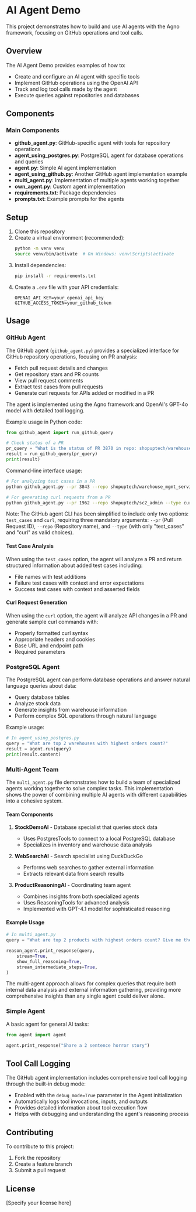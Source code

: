 # AI Agent Demo

This project demonstrates how to build and use AI agents with the Agno framework, focusing on GitHub operations and tool calls.

## Overview

The AI Agent Demo provides examples of how to:
- Create and configure an AI agent with specific tools
- Implement GitHub operations using the OpenAI API
- Track and log tool calls made by the agent
- Execute queries against repositories and databases

## Components

### Main Components

- **github_agent.py**: GitHub-specific agent with tools for repository operations
- **agent_using_postgres.py**: PostgreSQL agent for database operations and queries
- **agent.py**: Simple AI agent implementation
- **agent_using_github.py**: Another GitHub agent implementation example
- **multi_agent.py**: Implementation of multiple agents working together
- **own_agent.py**: Custom agent implementation
- **requirements.txt**: Package dependencies
- **prompts.txt**: Example prompts for the agents

## Setup

1. Clone this repository
2. Create a virtual environment (recommended):
   ```bash
   python -m venv venv
   source venv/bin/activate  # On Windows: venv\Scripts\activate
   ```
3. Install dependencies:
   ```bash
   pip install -r requirements.txt
   ```
4. Create a `.env` file with your API credentials:
   ```
   OPENAI_API_KEY=your_openai_api_key
   GITHUB_ACCESS_TOKEN=your_github_token
   ```

## Usage

### GitHub Agent

The GitHub agent (`github_agent.py`) provides a specialized interface for GitHub repository operations, focusing on PR analysis:

- Fetch pull request details and changes
- Get repository stars and PR counts
- View pull request comments
- Extract test cases from pull requests
- Generate curl requests for APIs added or modified in a PR

The agent is implemented using the Agno framework and OpenAI's GPT-4o model with detailed tool logging.

Example usage in Python code:

```python
from github_agent import run_github_query

# Check status of a PR
pr_query = "What is the status of PR 3870 in repo: shopuptech/warehouse_mgmt_service"
result = run_github_query(pr_query)
print(result)
```

Command-line interface usage:

```bash
# For analyzing test cases in a PR
python github_agent.py --pr 3843 --repo shopuptech/warehouse_mgmt_service --type test_cases

# For generating curl requests from a PR
python github_agent.py --pr 1962 --repo shopuptech/sc2_admin --type curl
```

Note: The GitHub agent CLI has been simplified to include only two options: `test_cases` and `curl`, requiring three mandatory arguments: `--pr` (Pull Request ID), `--repo` (Repository name), and `--type` (with only "test_cases" and "curl" as valid choices).

#### Test Case Analysis

When using the `test_cases` option, the agent will analyze a PR and return structured information about added test cases including:
- File names with test additions
- Failure test cases with context and error expectations
- Success test cases with context and asserted fields

#### Curl Request Generation

When using the `curl` option, the agent will analyze API changes in a PR and generate sample curl commands with:
- Properly formatted curl syntax
- Appropriate headers and cookies
- Base URL and endpoint path
- Required parameters

### PostgreSQL Agent

The PostgreSQL agent can perform database operations and answer natural language queries about data:
- Query database tables
- Analyze stock data
- Generate insights from warehouse information
- Perform complex SQL operations through natural language

Example usage:

```python
# In agent_using_postgres.py
query = "What are top 2 warehouses with highest orders count?"
result = agent.run(query)
print(result.content)
```

### Multi-Agent Team

The `multi_agent.py` file demonstrates how to build a team of specialized agents working together to solve complex tasks. This implementation shows the power of combining multiple AI agents with different capabilities into a cohesive system.

#### Team Components

1. **StockDemoAI** - Database specialist that queries stock data
   - Uses PostgresTools to connect to a local PostgreSQL database
   - Specializes in inventory and warehouse data analysis

2. **WebSearchAI** - Search specialist using DuckDuckGo
   - Performs web searches to gather external information
   - Extracts relevant data from search results

3. **ProductReasoningAI** - Coordinating team agent
   - Combines insights from both specialized agents
   - Uses ReasoningTools for advanced analysis
   - Implemented with GPT-4.1 model for sophisticated reasoning

#### Example Usage

```python
# In multi_agent.py
query = "What are top 2 products with highest orders count? Give me the warehouse name and the product name. Find the top seller in corresponding warehouse location for those products."

reason_agent.print_response(query,
    stream=True,
    show_full_reasoning=True,
    stream_intermediate_steps=True,
)
```

The multi-agent approach allows for complex queries that require both internal data analysis and external information gathering, providing more comprehensive insights than any single agent could deliver alone.

### Simple Agent

A basic agent for general AI tasks:

```python
from agent import agent

agent.print_response("Share a 2 sentence horror story")
```

## Tool Call Logging

The GitHub agent implementation includes comprehensive tool call logging through the built-in debug mode:

- Enabled with the `debug_mode=True` parameter in the Agent initialization
- Automatically logs tool invocations, inputs, and outputs
- Provides detailed information about tool execution flow
- Helps with debugging and understanding the agent's reasoning process

## Contributing

To contribute to this project:
1. Fork the repository
2. Create a feature branch
3. Submit a pull request

## License

[Specify your license here]
